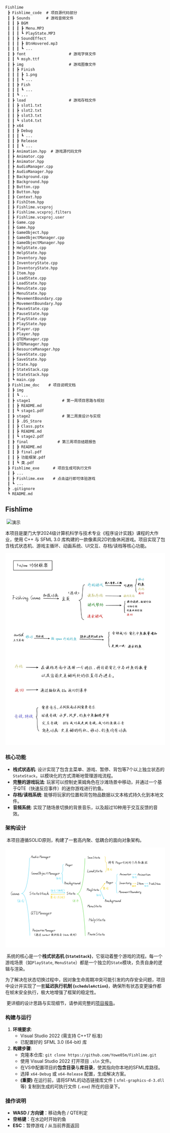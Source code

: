 ```
Fishlime
 ┣ Fishlime_code  # 项目源代码部分
 ┃ ┣ Sounds       # 游戏音频文件
 ┃ ┃ ┣ BGM
 ┃ ┃ ┃ ┣ Menu.MP3
 ┃ ┃ ┃ ┗ PlayState.MP3
 ┃ ┃ ┣ SoundEffect
 ┃ ┃ ┃ ┣ BtnHovered.mp3
 ┃ ┃ ┃ ┗ ...
 ┃ ┣ font					# 游戏字体文件
 ┃ ┃ ┗ msyh.ttf
 ┃ ┣ img					# 游戏图像文件
 ┃ ┃ ┣ Finish
 ┃ ┃ ┃ ┣ 1.png
 ┃ ┃ ┃ ┗ ...
 ┃ ┃ ┣ Fish
 ┃ ┃ ┃ ┗ ...
 ┃ ┃ ┗ ...
 ┃ ┣ load					# 游戏存档文件
 ┃ ┃ ┣ slot1.txt
 ┃ ┃ ┣ slot2.txt
 ┃ ┃ ┣ slot3.txt
 ┃ ┃ ┗ slot4.txt
 ┃ ┣ x64
 ┃ ┃ ┣ Debug
 ┃ ┃ ┃ ┗ ...
 ┃ ┃ ┣ Release
 ┃ ┃ ┃ ┗ ...
 ┃ ┣ Animation.hpp 	# 游戏源代码文件
 ┃ ┣ Animator.cpp
 ┃ ┣ Animator.hpp
 ┃ ┣ AudioManager.cpp
 ┃ ┣ AudioManager.hpp
 ┃ ┣ Background.cpp
 ┃ ┣ Background.hpp
 ┃ ┣ Button.cpp
 ┃ ┣ Button.hpp
 ┃ ┣ Context.hpp
 ┃ ┣ FishItem.hpp
 ┃ ┣ Fishlime.vcxproj
 ┃ ┣ Fishlime.vcxproj.filters
 ┃ ┣ Fishlime.vcxproj.user
 ┃ ┣ Game.cpp
 ┃ ┣ Game.hpp
 ┃ ┣ GameObject.hpp
 ┃ ┣ GameObjectManager.cpp
 ┃ ┣ GameObjectManager.hpp
 ┃ ┣ HelpState.cpp
 ┃ ┣ HelpState.hpp
 ┃ ┣ Inventory.hpp
 ┃ ┣ InventoryState.cpp
 ┃ ┣ InventoryState.hpp
 ┃ ┣ Item.hpp
 ┃ ┣ LoadState.cpp
 ┃ ┣ LoadState.hpp
 ┃ ┣ MenuState.cpp
 ┃ ┣ MenuState.hpp
 ┃ ┣ MovementBoundary.cpp
 ┃ ┣ MovementBoundary.hpp
 ┃ ┣ PauseState.cpp
 ┃ ┣ PauseState.hpp
 ┃ ┣ PlayState.cpp
 ┃ ┣ PlayState.hpp
 ┃ ┣ Player.cpp
 ┃ ┣ Player.hpp
 ┃ ┣ QTEManager.cpp
 ┃ ┣ QTEManager.hpp
 ┃ ┣ ResourceManager.hpp
 ┃ ┣ SaveState.cpp
 ┃ ┣ SaveState.hpp
 ┃ ┣ State.hpp
 ┃ ┣ StateStack.cpp
 ┃ ┣ StateStack.hpp
 ┃ ┗ main.cpp
 ┣ Fishlime_doc    # 项目说明文档
 ┃ ┣ img
 ┃ ┃ ┗ ...
 ┃ ┣ stage1				 # 第一周项目思路与规划
 ┃ ┃ ┣ README.md
 ┃ ┃ ┗ stage1.pdf
 ┃ ┣ stage2				 # 第二周类设计与实现
 ┃ ┃ ┣ .DS_Store
 ┃ ┃ ┣ Class.pptx
 ┃ ┃ ┣ README.md
 ┃ ┃ ┗ stage2.pdf
 ┃ ┣ final			   # 第三周项目结题报告
 ┃ ┃ ┣ README.md
 ┃ ┃ ┣ final.pdf
 ┃ ┃ ┣ 功能框架.pdf
 ┃ ┃ ┗ 类.pdf
 ┣ Fishlime_exe		 # 项目生成可执行文件
 ┃ ┣ ...
 ┃ ┣ Fishlime.exe	 # 点击运行即可体验游戏
 ┃ ┗ ...
 ┣ .gitignore
 ┗ README.md
```

## Fishlime

​	![演示](Fishlime_doc/img/演示.gif)

​	本项目是厦门大学2024级计算机科学与技术专业《程序设计实践》课程的大作业，使用 C++ 与 SFML 3.0 库构建的一款像素风2D钓鱼休闲游戏。项目实现了包含栈式状态机、游戏主循环、动画系统、UI交互、存档/读档等核心功能。

![Fishlime功能框架](Fishlime_doc/img/Fishlime功能框架.jpg)

### 核心功能

- **栈式状态机**: 设计实现了包含主菜单、游戏、暂停、背包等7个以上独立状态的`StateStack`，以模块化的方式清晰地管理游戏流程。
- **完整的游戏玩法**: 玩家可以控制史莱姆角色在沙滩场景中移动，并通过一个基于QTE（快速反应事件）的迷你游戏进行钓鱼。
- **存档/读档系统**: 能够将玩家的位置和背包物品数据以文本格式持久化到本地文件。
- **音频系统**: 实现了随场景切换的背景音乐，以及超过10种用于交互反馈的音效。

### 架构设计

​	本项目遵循SOLID原则，构建了一套高内聚、低耦合的面向对象架构。

![类关系结构](Fishlime_doc/img/类关系结构.jpg)

​	系统的核心是一个**栈式状态机 (`StateStack`)**，它驱动着整个游戏的流程。每一个游戏场景（如`PlayState`, `MenuState`）都是一个独立的`State`模块，负责自身的逻辑与渲染。

​	为了解决在状态切换过程中，因对象生命周期冲突可能引发的内存安全问题，项目中设计并实现了一套**延迟执行机制 (`scheduleAction`)**，确保所有状态变更操作都在帧末安全执行，极大地增强了框架的稳定性。

​	更详细的设计思路与实现细节，请参阅完整的[项目报告](https://github.com/Yowe05m/Fishlime/blob/main/Fishlime_doc/final/final.pdf)。

### 构建与运行

1. **环境要求**:
   - Visual Studio 2022 (需支持 C++17 标准)
   - 已配置好的 SFML 3.0 (64-bit) 库
2. **构建步骤**:
   - 克隆本仓库: `git clone https://github.com/Yowe05m/Fishlime.git`
   - 使用 Visual Studio 2022 打开项目 `.sln` 文件。
   - 在VS中配置项目的**包含目录**与**库目录**，使其指向你本地的SFML库路径。
   - 选择 `x64-Debug` 或 `x64-Release` 配置，生成解决方案。
   - **(重要)** 在运行前，请将SFML的动态链接库文件 ( `sfml-graphics-d-3.dll` 等) 复制到生成的可执行文件 (`.exe`) 所在的目录下。

### 操作说明

- **WASD / 方向键**：移动角色 / QTE判定
- **空格键**：在水边时开始钓鱼 
- **ESC**：暂停游戏 / 从当前界面返回
